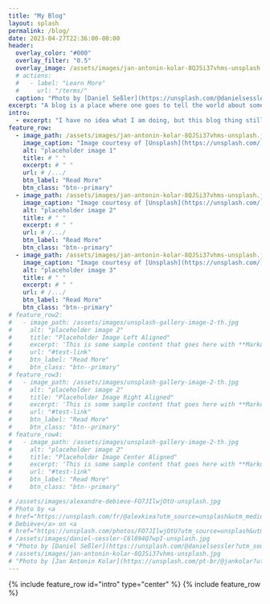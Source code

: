 ```yaml
---
title: "My Blog"
layout: splash
permalink: /blog/
date: 2023-04-27T22:36:00-00:00
header:
  overlay_color: "#000"
  overlay_filter: "0.5"
  overlay_image: /assets/images/jan-antonin-kolar-8QJSi37vhms-unsplash.jpg
  # actions:
  #   - label: "Learn More"
  #     url: "/terms/"
  caption: "Photo by [Daniel Seßler](https://unsplash.com/@danielsessler?utm_source=unsplash&utm_medium=referral&utm_content=creditCopyText) on [**Unsplash**](https://unsplash.com/photos/C6l894Q7wpI?utm_source=unsplash&utm_medium=referral&utm_content=creditCopyText)"
excerpt: "A blog is a place where one goes to tell the world about something interesting. But usually it comes down to either complaints or achivements. And I choose to do the later."
intro: 
  - excerpt: "I have no idea what I am doing, but this blog thing still interests me, so I guess I will do something."
feature_row:
  - image_path: /assets/images/jan-antonin-kolar-8QJSi37vhms-unsplash.jpg
    image_caption: "Image courtesy of [Unsplash](https://unsplash.com/)"
    alt: "placeholder image 1"
    title: # " "
    excerpt: # " "
    url: # /.../
    btn_label: "Read More"
    btn_class: "btn--primary"
  - image_path: /assets/images/jan-antonin-kolar-8QJSi37vhms-unsplash.jpg
    image_caption: "Image courtesy of [Unsplash](https://unsplash.com/)"
    alt: "placeholder image 2"
    title: # " "
    excerpt: # " "
    url: # /.../
    btn_label: "Read More"
    btn_class: "btn--primary"
  - image_path: /assets/images/jan-antonin-kolar-8QJSi37vhms-unsplash.jpg
    image_caption: "Image courtesy of [Unsplash](https://unsplash.com/)"
    alt: "placeholder image 3"
    title: # " "
    excerpt: # " "
    url: # /.../
    btn_label: "Read More"
    btn_class: "btn--primary"
# feature_row2:
#   - image_path: /assets/images/unsplash-gallery-image-2-th.jpg
#     alt: "placeholder image 2"
#     title: "Placeholder Image Left Aligned"
#     excerpt: 'This is some sample content that goes here with **Markdown** formatting. Left aligned with `type="left"`'
#     url: "#test-link"
#     btn_label: "Read More"
#     btn_class: "btn--primary"
# feature_row3:
#   - image_path: /assets/images/unsplash-gallery-image-2-th.jpg
#     alt: "placeholder image 2"
#     title: "Placeholder Image Right Aligned"
#     excerpt: 'This is some sample content that goes here with **Markdown** formatting. Right aligned with `type="right"`'
#     url: "#test-link"
#     btn_label: "Read More"
#     btn_class: "btn--primary"
# feature_row4:
#   - image_path: /assets/images/unsplash-gallery-image-2-th.jpg
#     alt: "placeholder image 2"
#     title: "Placeholder Image Center Aligned"
#     excerpt: 'This is some sample content that goes here with **Markdown** formatting. Centered with `type="center"`'
#     url: "#test-link"
#     btn_label: "Read More"
#     btn_class: "btn--primary"

# /assets/images/alexandre-debieve-FO7JIlwjOtU-unsplash.jpg
# Photo by <a
# href="https://unsplash.com/fr/@alexkixa?utm_source=unsplash&utm_medium=referral&utm_content=creditCopyText">Alexandre
# Debiève</a> on <a
# href="https://unsplash.com/photos/FO7JIlwjOtU?utm_source=unsplash&utm_medium=referral&utm_content=creditCopyText"><strong>Unsplash</strong></a>
# /assets/images/daniel-sessler-C6l894Q7wpI-unsplash.jpg
# "Photo by [Daniel Seßler](https://unsplash.com/@danielsessler?utm_source=unsplash&utm_medium=referral&utm_content=creditCopyText) on [**Unsplash**](https://unsplash.com/photos/C6l894Q7wpI?utm_source=unsplash&utm_medium=referral&utm_content=creditCopyText)"
# /assets/images/jan-antonin-kolar-8QJSi37vhms-unsplash.jpg
# "Photo by [Jan Antonin Kolar](https://unsplash.com/pt-br/@jankolar?utm_source=unsplash&utm_medium=referral&utm_content=creditCopyText) on [**Unsplash**](https://unsplash.com/photos/8QJSi37vhms?utm_source=unsplash&utm_medium=referral&utm_content=creditCopyText)"
---
```


{% include feature_row id="intro" type="center" %}
{% include feature_row %}
<!-- {% include feature_row id="feature_row2" type="left" %} -->
<!-- {% include feature_row id="feature_row3" type="right" %} -->
<!-- {% include feature_row id="feature_row4" type="center" %} -->
  